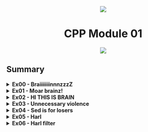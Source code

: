 <p align="center">
    <img src="https://www.42porto.com/wp-content/uploads/2024/08/42-Porto-Horizontal.png"/>
</p>
<h1 align="center">CPP Module 01</h1>
<p align="center">
    <img src="https://github.com/user-attachments/assets/123c3d97-b5e6-4227-9891-3de007036138"/>
</p>

## Summary

<details>
<summary><b>Ex00 - BraiiiiiiinnnzzzZ </b></summary>
    <p> The goal of this exercise is to create a class (Zombie) and then create objects of this class, allocating memory on the stack or on the heap using <b>new</b>. With this, we should understand that objects created on the stack are only available within the scope in which they were created. On the other hand, objects created on the heap can be used outside of the scope where they were created.
    In the case where memory is being allocated on the <b>heap</b>, we need to use delete at the end of the program execution to avoid <b>memory leaks</b>.
    </p>
    <b>Create an object by allocating memory on the heap</b>
    <img width="888" height="330" alt="Image" src="https://github.com/user-attachments/assets/35b32d9d-ad26-49ab-bb36-267f093190b0" />
    <b>Safely delete the memory:</b>
    <img width="1108" height="368" alt="Image" src="https://github.com/user-attachments/assets/e1bf00ea-470e-4a4d-be83-f864a7763d6a" />
</details>


<details>
<summary><b>Ex01 - Moar brainz! </b></summary>
<p>
The goal of this exercise is to create a method that allows us to create multiple objects of the same class, again allocating memory on the heap. Basically, we receive the number of objects as a parameter, and when we use new, we use this size to allocate memory for all the objects at once. It's important to ensure that, when the program ends, we delete all the created objects to avoid memory leaks.
<img width="1040" height="444" alt="Image" src="https://github.com/user-attachments/assets/9ce77347-2793-481a-92fb-8fbd2887acb6" />
When we delete the objects, we do not need to do it in a loop. We just need to treat the object as an array of objects <b>([])</b>, and all the objects inside will be deleted.
<img width="1074" height="482" alt="Image" src="https://github.com/user-attachments/assets/f4f90d34-b9fc-4252-a36c-b8369b7c3895" />
</p>
</details>

<details>
    <summary><b>Ex02 - HI THIS IS BRAIN </b></summary>
    <p> The goal of this exercise is to understand the difference between a pointer and a reference to the memory address of a variable (in this case, a string). This concept has already been used extensively in previous exercises in C.
    </p>
</details>

<details> 
    <summary><b>Ex03 - Unnecessary violence </b></summary>
    <p> The goal of this exercise is to understand when we should use pointers or references off one object.
    </p>
    <p>HumanA takes the Weapon in its constructor, meaning, it will always have a weapon. So it’s best to use a <b>reference</b> here because HumanA expects the weapon to exist and never change which weapon it refers to. This way, the reference guarantees there’s always a valid weapon.</p>
    <p>HumanB does not take a Weapon in the constructor and may not have one at all initially, So you need to store the weapon as a <b>pointer</b> because it might point to nullptr (no weapon).You can later assign it a valid weapon using a setter function. This gives flexibility to have no weapon or change the weapon during runtime.
    </p>
</details>

<details> 
    <summary><b>Ex04 - Sed is for losers </b></summary>
    <p> The goal of this exercise is to understand how to use some C++ functions to read from a file and then use the string class to manipulate the content of that file. Its main goal is to replace every occurrence of one string with another string.
    </p>
</details>

<details> 
    <summary><b>Ex05 - Harl</b></summary>
    <p>The goal of this exercise is to use pointers to member functions. Instead of using several if/else statements or a switch case, we create an array of pointers to functions and, based on the given input, select the appropriate function to call. This reduces code complexity and makes it easier to understand.
    <img width="1816" height="634" alt="Image" src="https://github.com/user-attachments/assets/512f84d3-102c-46f7-a3f3-f0cddc64f2fa" />
    </p>
</details>

<details> 
    <summary><b>Ex06 - Harl filter</b></summary>
    <p>In this exercise, we implement a switch-case statement to select from an array of functions the one that handles the level entered by the user. Each level corresponds to the position of the function in the array. </p>
</details>